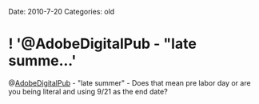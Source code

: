 Date: 2010-7-20
Categories: old

# ! '@AdobeDigitalPub - "late summe...'

@<a href="http://twitter.com/AdobeDigitalPub" class="aktt_username">AdobeDigitalPub</a> - "late summer" - Does that mean pre labor day or are you being literal and using 9/21 as the end date?
